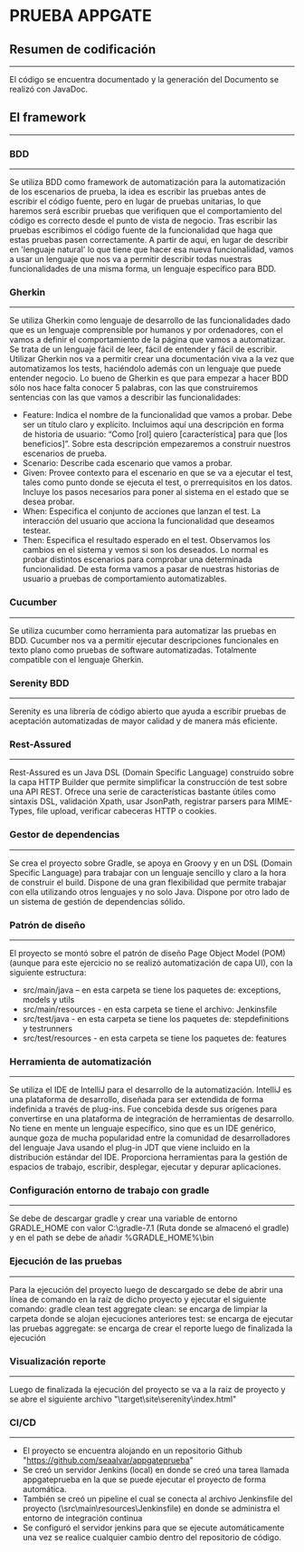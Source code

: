 # PRUEBA APPGATE

## Resumen de codificación
---
El código se encuentra documentado y la generación del Documento se realizó con JavaDoc.

## El framework
---
### BDD
---
Se utiliza BDD como framework de automatización para la automatización de los escenarios de prueba, la idea es escribir las pruebas antes de escribir el código fuente, pero en lugar de pruebas unitarias, lo que haremos será escribir pruebas que verifiquen que el comportamiento del código es correcto desde el punto de vista de negocio. Tras escribir las pruebas escribimos el código fuente de la funcionalidad que haga que estas pruebas pasen correctamente.
A partir de aquí, en lugar de describir en 'lenguaje natural' lo que tiene que hacer esa nueva funcionalidad, vamos a usar un lenguaje que nos va a permitir describir todas nuestras funcionalidades de una misma forma, un lenguaje específico para BDD.

### Gherkin
---
Se utiliza Gherkin como lenguaje de desarrollo de las funcionalidades dado que es un lenguaje comprensible por humanos y por ordenadores, con el vamos a definir el comportamiento de la página que vamos a automatizar.
Se trata de un lenguaje fácil de leer, fácil de entender y fácil de escribir. Utilizar Gherkin nos va a permitir crear una documentación viva a la vez que automatizamos los tests, haciéndolo además con un lenguaje que puede entender negocio.
Lo bueno de Gherkin es que para empezar a hacer BDD sólo nos hace falta conocer 5 palabras, con las que construiremos sentencias con las que vamos a describir las funcionalidades:
+ Feature: Indica el nombre de la funcionalidad que vamos a probar. Debe ser un título claro y explícito. Incluimos aquí una descripción en forma de historia de usuario: “Como [rol] quiero [característica] para que [los beneficios]”. Sobre esta descripción empezaremos a construir nuestros escenarios de prueba.
+ Scenario: Describe cada escenario que vamos a probar.
+	Given: Provee contexto para el escenario en que se va a ejecutar el test, tales como punto donde se ejecuta el test, o prerrequisitos en los datos. Incluye los pasos necesarios para poner al sistema en el estado que se desea probar.
+	When: Especifica el conjunto de acciones que lanzan el test. La interacción del usuario que acciona la funcionalidad que deseamos testear.
+	Then: Especifica el resultado esperado en el test. Observamos los cambios en el sistema y vemos si son los deseados.
Lo normal es probar distintos escenarios para comprobar una determinada funcionalidad. De esta forma vamos a pasar de nuestras historias de usuario a pruebas de comportamiento automatizables.

### Cucumber
---
Se utiliza cucumber como herramienta para automatizar las pruebas en BDD. Cucumber nos va a permitir ejecutar descripciones funcionales en texto plano como pruebas de software automatizadas. Totalmente compatible con el lenguaje Gherkin.

### Serenity BDD
---
Serenity es una librería de código abierto que ayuda a escribir pruebas de aceptación automatizadas de mayor calidad y de manera más eficiente.

### Rest-Assured
---
Rest-Assured es un Java DSL (Domain Specific Language) construido sobre la capa HTTP Builder que permite simplificar la construcción de test sobre una API REST. Ofrece una serie de características bastante útiles como sintaxis DSL, validación Xpath, usar JsonPath, registrar parsers para MIME-Types, file upload, verificar cabeceras HTTP o cookies.

### Gestor de dependencias
---
Se crea el proyecto sobre Gradle, se apoya en Groovy y en un DSL (Domain Specific Language) para trabajar con un lenguaje sencillo y claro a la hora de construir el build. Dispone de una gran flexibilidad que permite trabajar con ella utilizando otros lenguajes y no solo Java. Dispone por otro lado de un sistema de gestión de dependencias sólido.

### Patrón de diseño
---
El proyecto se montó sobre el patrón de diseño Page Object Model (POM) (aunque para este ejercicio no se realizó automatización de capa UI), con la siguiente estructura:
+ src/main/java – en esta carpeta se tiene los paquetes de: exceptions, models y utils
+ src/main/resources - en esta carpeta se tiene el archivo: Jenkinsfile
+ src/test/java - en esta carpeta se tiene los paquetes de: stepdefinitions y testrunners
+ src/test/resources - en esta carpeta se tiene los paquetes de: features

### Herramienta de automatización
---
Se utiliza el IDE de IntelliJ para el desarrollo de la automatización. IntelliJ es una plataforma de desarrollo, diseñada para ser extendida de forma indefinida a través de plug-ins. Fue concebida desde sus orígenes para convertirse en una plataforma de integración de herramientas de desarrollo. No tiene en mente un lenguaje específico, sino que es un IDE genérico, aunque goza de mucha popularidad entre la comunidad de desarrolladores del lenguaje Java usando el plug-in JDT que viene incluido en la distribución estándar del IDE.
Proporciona herramientas para la gestión de espacios de trabajo, escribir, desplegar, ejecutar y depurar aplicaciones.

### Configuración entorno de trabajo con gradle
---
Se debe de descargar gradle y crear una variable de entorno GRADLE_HOME con valor C:\gradle-7.1 (Ruta donde se almacenó el gradle) y en el path se debe de añadir %GRADLE_HOME%\bin

### Ejecución de las pruebas
---
Para la ejecución del proyecto luego de descargado se debe de abrir una línea de comando en la raíz de dicho proyecto y ejecutar el siguiente comando: gradle clean test aggregate
clean: se encarga de limpiar la carpeta donde se alojan ejecuciones anteriores
test: se encarga de ejecutar las pruebas
aggregate: se encarga de crear el reporte luego de finalizada la ejecución

### Visualización reporte
---
Luego de finalizada la ejecución del proyecto se va a la raiz de proyecto y se abre el siguiente archivo "\target\site\serenity\index.html" 

### CI/CD
---
+ El proyecto se encuentra alojando en un repositorio Github "https://github.com/seaalvar/appgateprueba"
+ Se creó un servidor Jenkins (local) en donde se creó una tarea llamada appgateprueba en la que se puede ejecutar el proyecto de forma automática.
+ También se creó un pipeline el cual se conecta al archivo Jenkinsfile del proyecto (\src\main\resources\Jenkinsfile) en donde se administra el entorno de integración continua
+ Se configuró el servidor jenkins para que se ejecute automáticamente una vez se realice cualquier cambio dentro del repositorio de código.